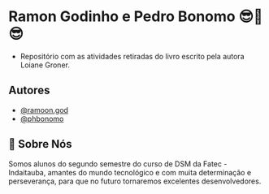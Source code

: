 
# Ramon Godinho e Pedro Bonomo 😎🤝😎

- Repositório com as atividades retiradas do livro escrito pela autora Loiane Groner.
## Autores

- [@ramoon.god](https://github.com/Ramonlegend)
- [@phbonomo](https://github.com/bonomo06)


## 🚀 Sobre Nós
Somos alunos do segundo semestre do curso de DSM da Fatec - Indaitauba, amantes do mundo tecnológico e com muita determinação e perseverança, para que no futuro tornaremos excelentes desenvolvedores.


